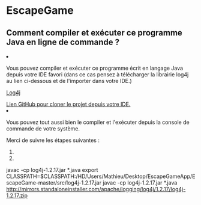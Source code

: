 # EscapeGame
## Comment compiler et exécuter ce programme Java en ligne de commande ?
<li><p>Vous pouvez compiler et exécuter ce programme écrit en langage Java depuis votre IDE favori (dans ce cas pensez à télécharger la librairie log4j au lien ci-dessous et de l'importer dans votre IDE.)</p>
<p><a href="http://mirrors.standaloneinstaller.com/apache/logging/log4j/1.2.17/log4j-1.2.17.zip">Log4j</a></p>
<a href="https://github.com/MathieuDutheil/EscapeGame.git">Lien GitHub pour cloner le projet depuis votre IDE.</a></li>

<li>
<p>Vous pouvez tout aussi bien le compiler et l'exécuter depuis la console de commande de votre système.</p>
<p>Merci de suivre les étapes suivantes :</p>
</li>



<ol>
<li>
</li>
<li>
</li>
</ol>




javac -cp log4j-1.2.17.jar *.java
export CLASSPATH=$CLASSPATH:/HD/Users/Mathieu/Desktop/EscapeGameApp/EscapeGame-master/src/log4j-1.2.17.jar
javac -cp log4j-1.2.17.jar *.java
http://mirrors.standaloneinstaller.com/apache/logging/log4j/1.2.17/log4j-1.2.17.zip
